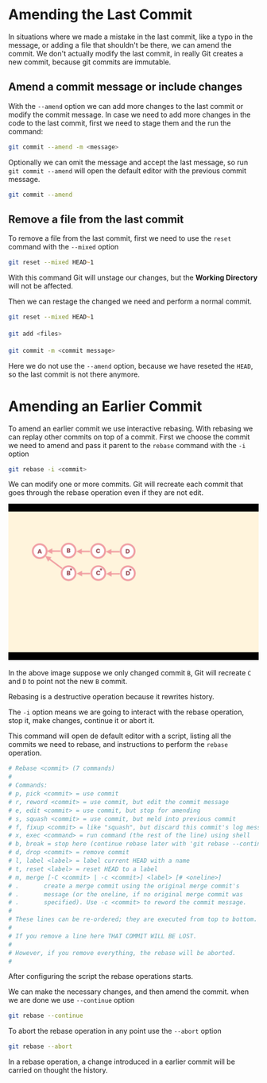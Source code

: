 # Amending the Last Commit

In situations where we made a mistake in the last commit, like a typo in the message, or adding a file that shouldn't be there, we can amend the commit. We don't actually modify the last commit, in really Git creates a new commit, because git commits are immutable.

## Amend a commit message or include changes

With the `--amend` option we can add more changes to the last commit or modify the commit message. In case we need to add more changes in the code to the last commit, first we need to stage them and the run the command:
```zsh
git commit --amend -m <message>
```
Optionally we can omit the message and accept the last message, so run `git commit --amend` will open the default editor with the previous commit message.
```zsh
git commit --amend
```

## Remove a file from the last commit

To remove a file from the last commit, first we need to use the `reset` command with the `--mixed` option
```zsh
git reset --mixed HEAD~1
``` 
With this command Git will unstage our changes, but the **Working Directory** will not be affected.

Then we can restage the changed we need and perform a normal commit.
```zsh
git reset --mixed HEAD~1

git add <files>

git commit -m <commit message>
```

Here we do not use the `--amend` option, because we have reseted the `HEAD`, so the last commit is not there anymore.


# Amending an Earlier Commit

To amend an earlier commit we use interactive rebasing. With rebasing we can replay other commits on top of a commit. First we choose the commit we need to amend and pass it parent to the `rebase` command with the `-i` option
```zsh
git rebase -i <commit>
```

We can modify one or more commits. Git will recreate each commit that goes through the rebase operation even if they are not edit.

![Rebasing](../../assets/git-assets/47.png "Rebasing")

In the above image suppose we only changed commit `B`, Git will recreate `C` and `D` to point not the new `B` commit.

Rebasing is a destructive operation because it rewrites history.

The `-i` option means we are going to interact with the rebase operation, stop it, make changes, continue it or abort it.

This command will open de default editor with a script, listing all the commits we need to rebase, and instructions to perform the `rebase` operation.

```zsh
# Rebase <commit> (7 commands)
#
# Commands:
# p, pick <commit> = use commit
# r, reword <commit> = use commit, but edit the commit message
# e, edit <commit> = use commit, but stop for amending
# s, squash <commit> = use commit, but meld into previous commit
# f, fixup <commit> = like "squash", but discard this commit's log message
# x, exec <command> = run command (the rest of the line) using shell
# b, break = stop here (continue rebase later with 'git rebase --continue')
# d, drop <commit> = remove commit
# l, label <label> = label current HEAD with a name
# t, reset <label> = reset HEAD to a label
# m, merge [-C <commit> | -c <commit>] <label> [# <oneline>]
# .       create a merge commit using the original merge commit's
# .       message (or the oneline, if no original merge commit was
# .       specified). Use -c <commit> to reword the commit message.
#
# These lines can be re-ordered; they are executed from top to bottom.
#
# If you remove a line here THAT COMMIT WILL BE LOST.
#
# However, if you remove everything, the rebase will be aborted.
#
```

After configuring the script the rebase operations starts.

We can make the necessary changes, and then amend the commit. when we are done we use `--continue` option
```zsh
git rebase --continue
```
To abort the rebase operation in any point use the `--abort` option
```zsh
git rebase --abort
```

In a rebase operation, a change introduced in a earlier commit will be carried on thought the history.
